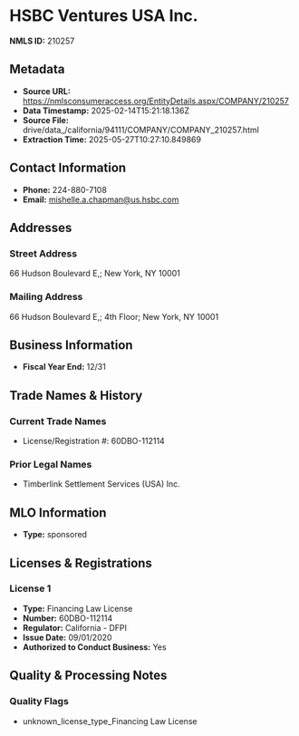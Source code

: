 # HSBC Ventures USA Inc.

**NMLS ID:** 210257

## Metadata
- **Source URL:** https://nmlsconsumeraccess.org/EntityDetails.aspx/COMPANY/210257
- **Data Timestamp:** 2025-02-14T15:21:18.136Z
- **Source File:** drive/data_/california/94111/COMPANY/COMPANY_210257.html
- **Extraction Time:** 2025-05-27T10:27:10.849869

## Contact Information
- **Phone:** 224-880-7108
- **Email:** mishelle.a.chapman@us.hsbc.com

## Addresses
### Street Address
66 Hudson Boulevard E,; New York, NY 10001

### Mailing Address
66 Hudson Boulevard E,; 4th Floor; New York, NY 10001

## Business Information
- **Fiscal Year End:** 12/31

## Trade Names & History
### Current Trade Names
- License/Registration #: 60DBO-112114

### Prior Legal Names
- Timberlink Settlement Services (USA) Inc.

## MLO Information
- **Type:** sponsored

## Licenses & Registrations

### License 1
- **Type:** Financing Law License
- **Number:** 60DBO-112114
- **Regulator:** California - DFPI
- **Issue Date:** 09/01/2020
- **Authorized to Conduct Business:** Yes

## Quality & Processing Notes
### Quality Flags
- unknown_license_type_Financing Law License
